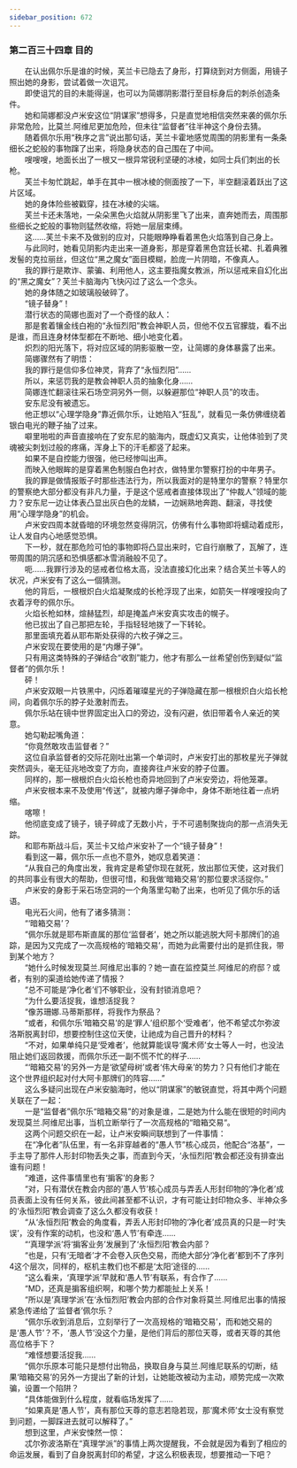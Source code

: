 ```yaml
---
sidebar_position: 672
---
```

### 第二百三十四章 目的  


　　在认出佩尔乐是谁的时候，芙兰卡已隐去了身形，打算绕到对方侧面，用镜子照出她的身影，尝试着做一次诅咒。  
　　即使诅咒的目的未能得逞，也可以为简娜阴影潜行至目标身后的刺杀创造条件。  
　　她和简娜都没卢米安这位“阴谋家”想得多，只是直觉地相信突然来袭的佩尔乐非常危险，比莫兰.阿维尼更加危险，但未往“监督者”往半神这个身份去猜。  
　　随着佩尔乐用“秩序之言”说出那句话，芙兰卡霍地感觉周围的阴影里有一条条细长之蛇般的事物蹿了出来，将隐身状态的自己围在了中间。  
　　嗖嗖嗖，地面长出了一根又一根异常锐利坚硬的冰棱，如同士兵们刺出的长枪。  
　　芙兰卡匆忙跳起，单手在其中一根冰棱的侧面按了一下，半空翻滚着跃出了这片区域。  
　　她的身体险些被戳穿，挂在冰棱的尖端。  
　　芙兰卡还未落地，一朵朵黑色火焰就从阴影里飞了出来，直奔她而去，周围那些细长之蛇般的事物则猛然收缩，将她一层层束缚。  
　　这……芙兰卡来不及做别的应对，只能眼睁睁看着黑色火焰落到自己身上。  
　　与此同时，她看见阴影内走出来一道身影，那是穿着黑色宫廷长裙、扎着典雅发髻的克拉丽丝，但这位“黑之魔女”面目模糊，脸庞一片阴暗，不像真人。  
　　我的罪行是欺诈、蒙骗、利用他人，这主要指魔女教派，所以惩戒来自幻化出的“黑之魔女”？芙兰卡脑海内飞快闪过了这么一个念头。  
　　她的身体随之如玻璃般破碎了。  
　　“镜子替身”！  
　　潜行状态的简娜也面对了一个奇怪的敌人：  
　　那是套着镶金线白袍的“永恒烈阳”教会神职人员，但他不仅五官朦胧，看不出是谁，而且连身材体型都在不断地、细小地变化着。  
　　炽烈的阳光落下，将对应区域的阴影驱散一空，让简娜的身体暴露了出来。  
　　简娜骤然有了明悟：  
　　我的罪行是信仰多位神灵，背弃了“永恒烈阳”……  
　　所以，来惩罚我的是教会神职人员的抽象化身……  
　　简娜连忙翻滚往采石场空洞另外一侧，以躲避那位“神职人员”的攻击。  
　　安东尼没有被遗忘。  
　　他正想以“心理学隐身”靠近佩尔乐，让她陷入“狂乱”，就看见一条仿佛缠绕着银白电光的鞭子抽了过来。  
　　噼里啪啦的声音直接响在了安东尼的脑海内，既虚幻又真实，让他体验到了灵魂被尖刺划过般的疼痛，浑身上下的汗毛都竖了起来。  
　　如果不是自控能力很强，他已经惨叫出声。  
　　而映入他眼眸的是穿着黑色制服白色衬衣，做特里尔警察打扮的中年男子。  
　　我的罪是做情报贩子时那些违法行为，所以我面对的是特里尔的警察？特里尔的警察绝大部分都没有非凡力量，于是这个惩戒者直接体现出了“仲裁人”领域的能力？安东尼一边让体表凸显出灰白色的龙鳞，一边娴熟地奔跑、翻滚，寻找使用“心理学隐身”的机会。  
　　卢米安四周本就昏暗的环境忽然变得阴沉，仿佛有什么事物即将蠕动着成形，让人发自内心地感觉恐惧。  
　　下一秒，就在那危险可怕的事物即将凸显出来时，它自行崩散了，瓦解了，连带周围的阴沉感和恐惧感都冰雪消融般不见了。  
　　呃……我罪行涉及的惩戒者位格太高，没法直接幻化出来？结合芙兰卡等人的状况，卢米安有了这么一個猜测。  
　　他的背后，一根根炽白火焰凝聚成的长枪浮现了出来，如箭矢一样嗖嗖投向了衣着浮夸的佩尔乐。  
　　火焰长枪如林，煊赫猛烈，却是掩盖卢米安真实攻击的幌子。  
　　他已拔出了自己那把左轮，手指轻轻地拨了一下转轮。  
　　那里面填充着从耶布斯处获得的六枚子弹之三。  
　　卢米安现在要使用的是“内爆子弹”。  
　　只有用这类特殊的子弹结合“收割”能力，他才有那么一丝希望创伤到疑似“监督者”的佩尔乐！  
　　砰！  
　　卢米安双眼一片铁黑中，闪烁着璀璨星光的子弹隐藏在那一根根炽白火焰长枪间，向着佩尔乐的脖子处激射而去。  
　　佩尔乐站在镜中世界固定出入口的旁边，没有闪避，依旧带着令人亲近的笑意。  
　　她勾勒起嘴角道：  
　　“你竟然敢攻击监督者？”  
　　这位自承监督者的交际花刚吐出第一个单词时，卢米安打出的那枚星光子弹就突然调头，毫无征兆地改变了方向，直接奔往卢米安的脖子位置。  
　　同样的，那一根根炽白火焰长枪也奇异地回到了卢米安旁边，将他笼罩。  
　　卢米安根本来不及使用“传送”，就被内爆子弹命中，身体不断地往着一点坍缩。  
　　喀嚓！  
　　他彻底变成了镜子，镜子碎成了无数小片，于不可遏制聚拢向的那一点消失无踪。  
　　和耶布斯战斗后，芙兰卡又给卢米安补了一个“镜子替身”！  
　　看到这一幕，佩尔乐一点也不意外，她叹息着笑道：  
　　“从我自己的角度出发，我肯定是希望你现在就死，放出那位天使，这对我们的共同事业有很大的帮助，但很可惜，和我做‘暗箱交易’的那位要求活捉你。”  
　　卢米安的身影于采石场空洞的一个角落里勾勒了出来，也听见了佩尔乐的话语。  
　　电光石火间，他有了诸多猜测：  
　　“‘暗箱交易’？  
　　“佩尔乐就是耶布斯直属的那位‘监督者’，她之所以能逃脱大阿卡那牌们的追踪，是因为又完成了一次高规格的‘暗箱交易’，而她为此需要付出的是抓住我，带到某个地方？  
　　“她什么时候发现莫兰.阿维尼出事的？她一直在监控莫兰.阿维尼的府邸？或者，有别的渠道给她传递了情报？  
　　“总不可能是‘净化者’们不够职业，没有封锁消息吧？  
　　“为什么要活捉我，谁想活捉我？  
　　“像苏珊娜.马蒂斯那样，将我作为祭品？  
　　“或者，和佩尔乐‘暗箱交易’的是‘罪人’组织那个‘受难者’，他不希望忒尔弥波洛斯脱离封印，想要控制住这位天使，让祂成为自己晋升的材料？  
　　“不对，如果单纯只是‘受难者’，他就算能误导‘魔术师’女士等人一时，也没法阻止她们返回救援，而佩尔乐还一副不慌不忙的样子……  
　　“‘暗箱交易’的另外一方是‘欲望母树’或者‘伟大母亲’的势力？只有他们才能在这个世界组织起对付大阿卡那牌们的阵容……”  
　　这么多疑问出现在卢米安脑海时，他以“阴谋家”的敏锐直觉，将其中两个问题关联在了一起：  
　　一是“监督者”佩尔乐“暗箱交易”的对象是谁，二是她为什么能在很短的时间内发现莫兰.阿维尼出事，当机立断举行了一次高规格的“暗箱交易“。  
　　这两个问题交织在一起，让卢米安瞬间联想到了一件事情：  
　　在“净化者”队伍里，有一名非穿越者的“愚人节”核心成员，他配合“洛基”，一手主导了那件人形封印物丢失之事，而直到今天，‘永恒烈阳’教会都还没有排查出谁有问题！  
　　“难道，这件事情里也有‘掮客’的身影？  
　　“对，只有潜伏在教会内部的‘愚人节’核心成员与弄丢人形封印物的‘净化者’成员表面上没有任何关系，彼此间甚至都不认识，才有可能让封印物众多、半神众多的‘永恒烈阳’教会调查了这么久都没有收获！  
　　“从‘永恒烈阳’教会的角度看，弄丢人形封印物的‘净化者’成员真的只是一时‘失误’，没有作案的动机，也没和‘愚人节’有牵连……  
　　“‘真理学派’将‘掮客业务’发展到了‘永恒烈阳’教会内部？  
　　“也是，只有‘无暗者’才不会卷入灰色交易，而绝大部分‘净化者’都到不了序列4这个层次，同样的，枢机主教们也不都是‘太阳’途径的……  
　　“这么看来，‘真理学派’早就和‘愚人节’有联系，有合作了……  
　　“MD，还真是掮客组织啊，和哪个势力都能扯上关系！  
　　“所以是‘真理学派’在‘永恒烈阳’教会内部的合作对象将莫兰.阿维尼出事的情报紧急传递给了‘监督者’佩尔乐？  
　　“佩尔乐收到消息后，立刻举行了一次高规格的‘暗箱交易’，而和她交易的是‘愚人节’？不，‘愚人节’没这个力量，是他们背后的那位天尊，或者天尊的其他高位格手下？  
　　“难怪想要活捉我……  
　　“佩尔乐原本可能只是想付出物品，换取自身与莫兰.阿维尼联系的切断，结果‘暗箱交易’的另外一方提出了新的计划，让她能改被动为主动，顺势完成一次欺骗，设置一个陷阱？  
　　“具体能做到什么程度，就看临场发挥了……  
　　“如果真是‘愚人节’，真有那位天尊的意志若隐若现，那‘魔术师’女士没有察觉到问题，一脚踩进去就可以解释了。”  
　　想到这里，卢米安悚然一惊：  
　　忒尔弥波洛斯在“真理学派”的事情上两次提醒我，不会就是因为看到了相应的命运发展，看到了自身脱离封印的希望，才这么积极表现，想要推动一下吧？  
